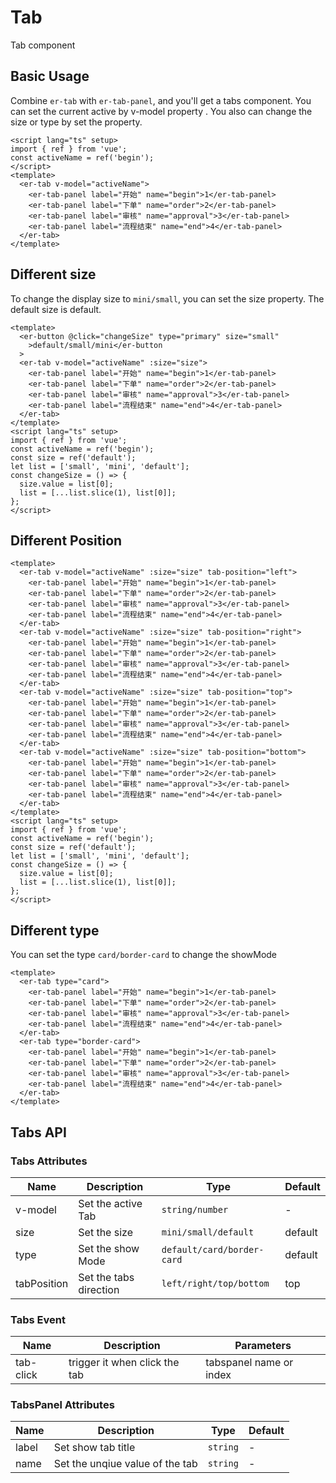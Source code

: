 # Tab

Tab component

## Basic Usage

Combine `er-tab` with `er-tab-panel`, and you'll get a tabs component. You can set the current active by v-model property . You also can change the size or type by
set the property.

```vue preview
<script lang="ts" setup>
import { ref } from 'vue';
const activeName = ref('begin');
</script>
<template>
  <er-tab v-model="activeName">
    <er-tab-panel label="开始" name="begin">1</er-tab-panel>
    <er-tab-panel label="下单" name="order">2</er-tab-panel>
    <er-tab-panel label="审核" name="approval">3</er-tab-panel>
    <er-tab-panel label="流程结束" name="end">4</er-tab-panel>
  </er-tab>
</template>
```

## Different size

To change the display size to `mini/small`, you can set the size property. The default size is default.

```vue preview
<template>
  <er-button @click="changeSize" type="primary" size="small"
    >default/small/mini</er-button
  >
  <er-tab v-model="activeName" :size="size">
    <er-tab-panel label="开始" name="begin">1</er-tab-panel>
    <er-tab-panel label="下单" name="order">2</er-tab-panel>
    <er-tab-panel label="审核" name="approval">3</er-tab-panel>
    <er-tab-panel label="流程结束" name="end">4</er-tab-panel>
  </er-tab>
</template>
<script lang="ts" setup>
import { ref } from 'vue';
const activeName = ref('begin');
const size = ref('default');
let list = ['small', 'mini', 'default'];
const changeSize = () => {
  size.value = list[0];
  list = [...list.slice(1), list[0]];
};
</script>
```

## Different Position

```vue preview
<template>
  <er-tab v-model="activeName" :size="size" tab-position="left">
    <er-tab-panel label="开始" name="begin">1</er-tab-panel>
    <er-tab-panel label="下单" name="order">2</er-tab-panel>
    <er-tab-panel label="审核" name="approval">3</er-tab-panel>
    <er-tab-panel label="流程结束" name="end">4</er-tab-panel>
  </er-tab>
  <er-tab v-model="activeName" :size="size" tab-position="right">
    <er-tab-panel label="开始" name="begin">1</er-tab-panel>
    <er-tab-panel label="下单" name="order">2</er-tab-panel>
    <er-tab-panel label="审核" name="approval">3</er-tab-panel>
    <er-tab-panel label="流程结束" name="end">4</er-tab-panel>
  </er-tab>
  <er-tab v-model="activeName" :size="size" tab-position="top">
    <er-tab-panel label="开始" name="begin">1</er-tab-panel>
    <er-tab-panel label="下单" name="order">2</er-tab-panel>
    <er-tab-panel label="审核" name="approval">3</er-tab-panel>
    <er-tab-panel label="流程结束" name="end">4</er-tab-panel>
  </er-tab>
  <er-tab v-model="activeName" :size="size" tab-position="bottom">
    <er-tab-panel label="开始" name="begin">1</er-tab-panel>
    <er-tab-panel label="下单" name="order">2</er-tab-panel>
    <er-tab-panel label="审核" name="approval">3</er-tab-panel>
    <er-tab-panel label="流程结束" name="end">4</er-tab-panel>
  </er-tab>
</template>
<script lang="ts" setup>
import { ref } from 'vue';
const activeName = ref('begin');
const size = ref('default');
let list = ['small', 'mini', 'default'];
const changeSize = () => {
  size.value = list[0];
  list = [...list.slice(1), list[0]];
};
</script>
```

## Different type

You can set the type `card/border-card` to change the showMode

```vue preview
<template>
  <er-tab type="card">
    <er-tab-panel label="开始" name="begin">1</er-tab-panel>
    <er-tab-panel label="下单" name="order">2</er-tab-panel>
    <er-tab-panel label="审核" name="approval">3</er-tab-panel>
    <er-tab-panel label="流程结束" name="end">4</er-tab-panel>
  </er-tab>
  <er-tab type="border-card">
    <er-tab-panel label="开始" name="begin">1</er-tab-panel>
    <er-tab-panel label="下单" name="order">2</er-tab-panel>
    <er-tab-panel label="审核" name="approval">3</er-tab-panel>
    <er-tab-panel label="流程结束" name="end">4</er-tab-panel>
  </er-tab>
</template>
```

## Tabs API

### Tabs Attributes

| Name        | Description            | Type                       | Default |
| ----------- | ---------------------- | -------------------------- | ------- |
| v-model     | Set the active Tab     | `string/number`            | -       |
| size        | Set the size           | `mini/small/default`       | default |
| type        | Set the show Mode      | `default/card/border-card` | default |
| tabPosition | Set the tabs direction | `left/right/top/bottom`    | top     |

### Tabs Event

| Name      | Description                   | Parameters              |
| --------- | ----------------------------- | ----------------------- |
| tab-click | trigger it when click the tab | tabspanel name or index |

### TabsPanel Attributes

| Name  | Description                     | Type     | Default |
| ----- | ------------------------------- | -------- | ------- |
| label | Set show tab title              | `string` | -       |
| name  | Set the unqiue value of the tab | `string` | -       |
